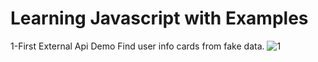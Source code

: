 # Learning Javascript with Examples

1-First External Api Demo
Find user info cards from fake data.
![1](https://user-images.githubusercontent.com/52348114/60513055-e169f080-9cde-11e9-9386-5d2549d7581d.JPG)

